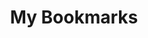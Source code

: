 ---
title: My Bookmarks
links:
  - href: https://myanimelist.net/
    title: MyAnimeList
    src: myanimelist.svg
    alt: myanimelist-icon
  - href: https://discord.com/app
    title: Discord
    src: discord.svg
    alt: discord-icon
  - href: https://web.whatsapp.com/
    title: WhatsApp
    src: telegram.svg
    alt: telegram-icon
  - href: https://www.reddit.com/
    title: Reddit
    src: reddit.svg
    alt: reddit-icon
  - href: https://x.com/home
    title: X
    src: x.svg
    alt: x-icon
  - href: https://github.com/
    title: GitHub
    src: github.svg
    alt: github-icon
  - href: https://stackoverflow.com/
    title: Stack Overflow
    src: stackoverflow.svg
    alt: stackoverflow-icon
  - href: https://www.youtube.com/
    title: YouTube
    src: youtube.svg
    alt: youtube-icon
---